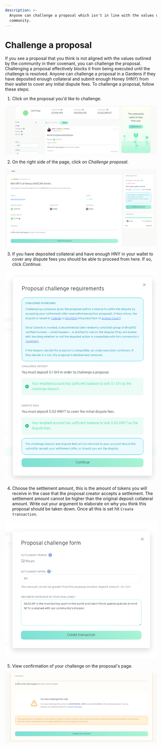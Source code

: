 ```yaml
---
description: >-
  Anyone can challenge a proposal which isn't in line with the values of the
  community.
---
```


# Challenge a proposal

If you see a proposal that you think is not aligned with the values outlined by the community in their covenant, you can challenge the proposal. Challenging a proposal effectively blocks it from being executed until the challenge is resolved. Anyone can challenge a proposal in a Gardens if they have deposited enough collateral and submit enough Honey (HNY) from their wallet to cover any initial dispute fees. To challenge a proposal, follow these steps:

1. Click on the proposal you'd like to challenge.

![](../.gitbook/assets/pickProposalToChallenge.png)

2. On the right side of the page, click on _Challenge proposal_.

![](../.gitbook/assets/clickChallenge.png)

3. If you have deposited collateral and have enough HNY in your wallet to cover any dispute fees you should be able to proceed from here. If so, click _Continue_.

![](../.gitbook/assets/challengeRequirements2.png)

4. Choose the settlement amount, this is the amount of tokens you will receive in the case that the proposal creator accepts a settlement. The settlement amount cannot be higher than the original deposit collateral amount.  Write out your argument to elaborate on why you think this proposal should be taken down. Once all this is set hit `Create transaction`.

![Disclaimer: This text is for demonstration purposes. Neither 1hive or Gardens has an official stance on NASCAR, yet.](../.gitbook/assets/challengeForm.png)

5. View confirmation of your challenge on the proposal's page.

![](../.gitbook/assets/challengeConfirmation.png)
